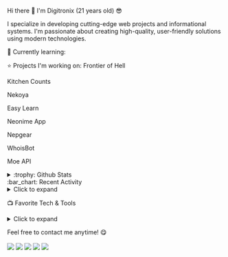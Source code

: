 Hi there 👋
I'm Digitronix (21 years old) :sunglasses:

I specialize in developing cutting-edge web projects and informational systems. I'm passionate about creating high-quality, user-friendly solutions using modern technologies.

:page_with_curl: Currently learning:










:star: Projects I'm working on:
Frontier of Hell

Kitchen Counts

Nekoya

Easy Learn

Neonime App

Nepgear

WhoisBot

Moe API

<details> <summary>:trophy: Github Stats</summary> <img src="https://bad-apple-github-readme.vercel.app/api?show_bg=1&username=moepoi"> <img src="https://github-profile-trophy.vercel.app/?username=moepoi"> </details>
:bar_chart: Recent Activity
<details> <summary>Click to expand</summary> <!-- activity starts -->
Worked on feature X

Resolved issue Y

Started a new module Z

<!-- activity ends --> </details>
:tv: Favorite Tech & Tools
<details> <summary>Click to expand</summary> <!-- tools and languages starts -->
Rust

Dart

Flutter

Godot Engine

Go

<!-- tools and languages ends --> </details>
Feel free to contact me anytime! :yum:
<br><br>
<a href="https://t.me/moepoi" target="_blank"><img src="https://img.shields.io/badge/Telegram-%40moepoi-28a8ea"></a>
<a rel="me" href="https://moe.onl/@moepoi" target="_blank"><img src="https://img.shields.io/badge/Mastodon-%40moepoi-blueviolet"></a>
<a href="https://linkedin.com/in/moepoi" target="_blank"><img src="https://img.shields.io/badge/LinkedIn-moepoi-informational"></a>
<a href="mailto:moe@poi.lol"><img src="https://img.shields.io/badge/Email-moe%40poi.lol-orange"></a>
<a href="https://moepoi.dev" target="_blank"><img src="https://img.shields.io/badge/Personal%20Site-moepoi.dev-red"></a>

